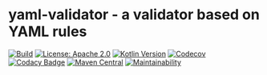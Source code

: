 # yaml-validator - a validator based on YAML rules

[![Build](https://github.com/kezhenxu94/yaml-validator/workflows/Build/badge.svg?branch=master)](https://github.com/kezhenxu94/yaml-validator/actions?query=branch%3Amaster+event%3Apush+workflow%3A%22Build%22)
[![License: Apache 2.0](https://img.shields.io/badge/License-Apache%20v2.0-blue.svg)](https://apache.org)
[![Kotlin Version](https://img.shields.io/badge/Kotlin-1.3.71-blue.svg)](https://kotlinlang.org)
[![Codecov](https://codecov.io/gh/kezhenxu94/yaml-validator/branch/master/graph/badge.svg?token=7QsMaboevj)](https://codecov.io/gh/kezhenxu94/yaml-validator)
[![Codacy Badge](https://api.codacy.com/project/badge/Grade/5e55c50232844fee86d4eb895f2849f3)](https://www.codacy.com?utm_source=github.com&amp;utm_medium=referral&amp;utm_content=kezhenxu94/yaml-validator&amp;utm_campaign=Badge_Grade)
[![Maven Central](https://img.shields.io/maven-central/v/io.github.kezhenxu94/yaml-validator)](https://mvnrepository.com/artifact/io.github.kezhenxu94/yaml-validator-all)
[![Maintainability](https://api.codeclimate.com/v1/badges/cbabe3360b884d3b8a03/maintainability)](https://codeclimate.com/github/kezhenxu94/yaml-validator/maintainability)

